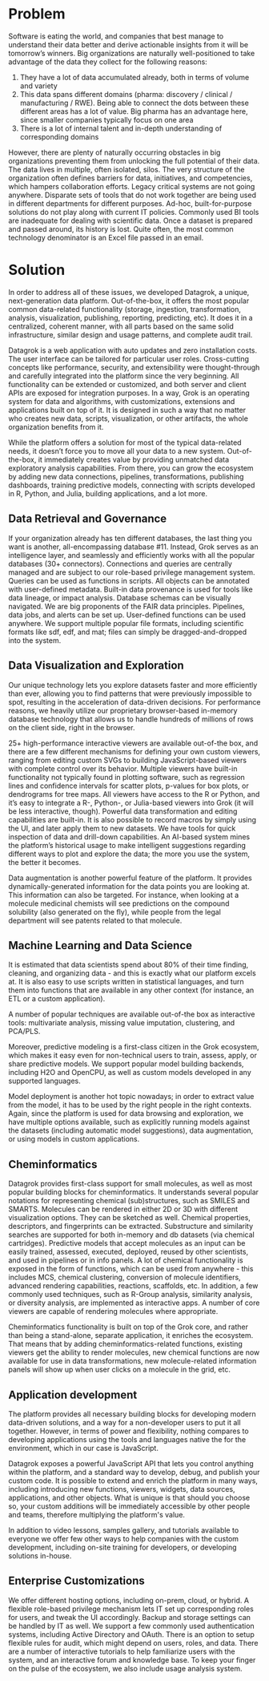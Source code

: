 <!-- TITLE: Enterprise -->
<!-- SUBTITLE: -->

# Problem

Software is eating the world, and companies that best manage to understand their data better 
and derive actionable insights from it will be tomorrow’s winners. Big organizations are 
naturally well-positioned to take advantage of the data they collect for the following reasons:

1. They have a lot of data accumulated already, both in terms of volume and variety
2. This data spans different domains (pharma: discovery / clinical / manufacturing / RWE). 
   Being able to connect the dots between these different areas has a lot of value. Big 
   pharma has an advantage here, since smaller companies typically focus on one area
3. There is a lot of internal talent and in-depth understanding of corresponding domains

However, there are plenty of naturally occurring obstacles in big organizations preventing 
them from unlocking the full potential of their data. The data lives in multiple, often isolated, 
silos. The very structure of the organization often defines barriers for data, initiatives, 
and competencies, which hampers collaboration efforts. Legacy critical systems are not going 
anywhere. Disparate sets of tools that do not work together are being used in different 
departments for different purposes. Ad-hoc, built-for-purpose solutions do not play along 
with current IT policies. Commonly used BI tools are inadequate for dealing with scientific data. 
Once a dataset is prepared and passed around, its history is lost. Quite often, the most common 
technology denominator is an Excel file passed in an email.

# Solution

In order to address all of these issues, we developed Datagrok, a unique, next-generation data 
platform. Out-of-the-box, it offers the most popular common data-related functionality (storage, ingestion, 
transformation, analysis, visualization, publishing, reporting, predicting, etc). It does it in 
a centralized, coherent manner, with all parts based on the same solid infrastructure, 
similar design and usage patterns, and complete audit trail. 

Datagrok is a web application with auto updates and zero installation costs. The user interface 
can be tailored for particular user roles. 
Cross-cutting concepts like performance, security, and extensibility were thought-through
and carefully integrated into the platform since the very beginning. 
All functionality can be extended or customized, and both server and client 
APIs are exposed for integration purposes. In a way, Grok is an operating system for data 
and algorithms, with customizations, extensions and applications built on top of it. It is 
designed in such a way that no matter who creates new data, scripts, visualization, or other 
artifacts, the whole organization benefits from it.

While the platform offers a solution for most of the typical data-related needs, it doesn’t force you 
to move all your data to a new system. Out-of-the-box, it immediately creates value by providing unmatched data 
exploratory analysis capabilities. From there, you can grow the ecosystem by adding new data 
connections, pipelines, transformations, publishing dashboards, training predictive models, 
connecting with scripts developed in R, Python, and Julia, building applications, and a lot more. 

## Data Retrieval and Governance

If your organization already has ten different databases, the last thing you want is another, 
all-encompassing database #11. Instead, Grok serves as an intelligence layer, and seamlessly 
and efficiently works with all the popular databases (30+ connectors). Connections and queries are 
centrally managed and are subject to our role-based privilege management system. Queries can be 
used as functions in scripts. All objects can be annotated with user-defined metadata. Built-in 
data provenance is used for tools like data lineage, or impact analysis. Database schemas can 
be visually navigated. We are big proponents of the FAIR data principles. Pipelines, data jobs, 
and alerts can be set up. User-defined functions can be used anywhere. We support multiple 
popular file formats, including scientific formats like sdf, edf, and mat; files can simply be 
dragged-and-dropped into the system.

## Data Visualization and Exploration

Our unique technology lets you explore datasets faster and more efficiently than ever, allowing
you to find patterns that were previously impossible to spot, resulting in the acceleration of 
data-driven decisions. For performance reasons, we heavily utilize our proprietary browser-based 
in-memory database technology that allows us to handle hundreds of millions of rows on the
client side, right in the browser.
 
25+ high-performance interactive viewers are available out-of-the box, and there are a few different 
mechanisms for defining your own custom viewers, ranging from editing custom SVGs to building 
JavaScript-based viewers with complete control over its behavior. Multiple viewers have built-in 
functionality not typically found in plotting software, such as regression lines and confidence 
intervals for scatter plots, p-values for box plots, or dendrograms for tree maps. All viewers 
have access to the R or Python, and it’s easy to integrate a R-, Python-, or Julia-based viewers 
into Grok (it will be less interactive, though). Powerful data transformation and editing 
capabilities are built-in. It is also possible to record macros by simply using the UI, and 
later apply them to new datasets. We have tools for quick inspection of data and drill-down 
capabilities. An AI-based system mines the platform’s historical usage to make intelligent 
suggestions regarding different ways to plot and explore the data; the more you use the system, 
the better it becomes.

Data augmentation is another powerful feature of the platform. It provides dynamically-generated
information for the data points you are looking at. This information can also be targeted. 
For instance, when looking at a molecule medicinal chemists will see predictions on the 
compound solubility (also generated on the fly), while people from the legal department will 
see patents related to that molecule. 
 
## Machine Learning and Data Science

It is estimated that data scientists spend about 80% of their time finding, cleaning, and 
organizing data - and this is exactly what our platform excels at. It is also easy to use scripts 
written in statistical languages, and turn them into functions that are available in any other
context (for instance, an ETL or a custom application).

A number of popular techniques are available out-of-the box as interactive tools: multivariate 
analysis, missing value imputation, clustering, and PCA/PLS.

Moreover, predictive modeling is a first-class citizen in the Grok ecosystem, which makes it easy 
even for non-technical users to train, assess, apply, or share predictive models. We support 
popular model building backends, including H2O and OpenCPU, as well as custom models developed in any 
supported languages.

Model deployment is another hot topic nowadays; in order to extract value from the model, it has 
to be used by the right people in the right contexts. Again, since the platform is used for data 
browsing and exploration, we have multiple options available, such as explicitly running models 
against the datasets (including automatic model suggestions), data augmentation, or using models 
in custom applications.

## Cheminformatics

Datagrok provides first-class support for small molecules, as well as most popular building 
blocks for cheminformatics. It understands several popular notations for representing chemical 
(sub)structures, such as SMILES and SMARTS. Molecules can be rendered in either 2D or 3D with 
different visualization options. They can be sketched as well. Chemical properties, descriptors, 
and fingerprints can be extracted. Substructure and similarity searches are supported for both 
in-memory and db datasets (via chemical cartridges). Predictive models that accept molecules 
as an input can be easily trained, assessed, executed, deployed, reused by other scientists, 
and used in pipelines or in info panels. A lot of chemical functionality is exposed in the 
form of functions, which can be used from anywhere - this includes MCS, chemical clustering, 
conversion of molecule identifiers, advanced rendering capabilities, reactions, scaffolds, etc. 
In addition, a few commonly used techniques, such as R-Group analysis, similarity analysis, or diversity 
analysis, are implemented as interactive apps. A number of core viewers are capable of 
rendering molecules where appropriate.

Cheminformatics functionality is built on top of the Grok core, and rather than being a 
stand-alone, separate application, it enriches the ecosystem. That means that by adding
cheminformatics-related functions, existing viewers get the ability to render molecules, 
new chemical functions are now available for use in data transformations, 
new molecule-related information panels will show up when user clicks on a 
molecule in the grid, etc.

## Application development

The platform provides all necessary building blocks for developing modern data-driven
solutions, and a way for a non-developer users to put it all together. However, in terms
of power and flexibility, nothing compares to developing applications using the tools 
and languages native the for the environment, which in our case is JavaScript.

Datagrok exposes a powerful JavaScript API that lets you control anything within the platform, and
a standard way to develop, debug, and publish your custom code. It is possible to
extend and enrich the platform in many ways, including introducing new functions, viewers, 
widgets, data sources, applications, and other objects. What is unique is that should you choose so,
your custom additions will be immediately accessible by other people and teams, therefore
multiplying the platform's value.

In addition to video lessons, samples gallery, and tutorials available to everyone 
we offer few other ways to help companies with the custom development, including 
on-site training for developers, or developing solutions in-house.  

## Enterprise Customizations

We offer different hosting options, including on-prem, cloud, or hybrid. A flexible role-based 
privilege mechanism lets IT set up corresponding roles for users, and tweak the UI accordingly. 
Backup and storage settings can be handled by IT as well. We support a few commonly used 
authentication systems, including Active Directory and OAuth. There is an option to setup 
flexible rules for audit, which might depend on users, roles, and data. There are a number of 
interactive tutorials to help familiarize users with the system, and an interactive forum 
and knowledge base. To keep your finger on the pulse of the ecosystem, we also include usage 
analysis system.
